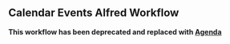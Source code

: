 ## Calendar Events Alfred Workflow

**This workflow has been deprecated and replaced with [Agenda](https://github.com/rknightuk/alfred-workflows/raw/main/workflows/agenda)**